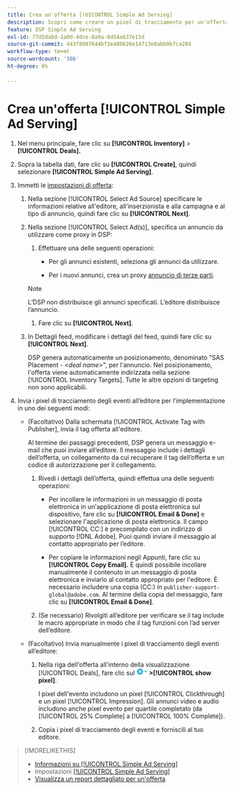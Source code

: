 ```yaml
---
title: Crea un'offerta [!UICONTROL Simple Ad Serving]
description: Scopri come creare un pixel di tracciamento per un'offerta [!UICONTROL Simple Ad Serving].
feature: DSP Simple Ad Serving
exl-id: 77d5dabd-1a0d-4dce-8a9a-8d54a637e15d
source-git-commit: 443f8907644bf3e480626e14713e8abb9bfca284
workflow-type: tm+mt
source-wordcount: '386'
ht-degree: 0%

---
```


# Crea un&#39;offerta [!UICONTROL Simple Ad Serving]

1. Nel menu principale, fare clic su **[!UICONTROL Inventory]** > **[!UICONTROL Deals].**

1. Sopra la tabella dati, fare clic su **[!UICONTROL Create]**, quindi selezionare **[!UICONTROL Simple Ad Serving]**.

1. Immetti le [impostazioni di offerta](simple-deal-settings.md):

   1. Nella sezione [!UICONTROL Select Ad Source] specificare le informazioni relative all&#39;editore, all&#39;inserzionista e alla campagna e al tipo di annuncio, quindi fare clic su **[!UICONTROL Next]**.

   1. Nella sezione [!UICONTROL Select Ad(s)], specifica un annuncio da utilizzare come proxy in DSP:

      1. Effettuare una delle seguenti operazioni:

         * Per gli annunci esistenti, seleziona gli annunci da utilizzare.

         * Per i nuovi annunci, crea un proxy [annuncio di terze parti](/help/dsp/campaign-management/ads/ad-create-multiple.md).

      >[!NOTE]
      > L’DSP non distribuisce gli annunci specificati. L’editore distribuisce l’annuncio.

      1. Fare clic su **[!UICONTROL Next]**.

   1. In Dettagli feed, modificare i dettagli del feed, quindi fare clic su **[!UICONTROL Next]**.

      DSP genera automaticamente un posizionamento, denominato &quot;SAS Placement - &lt;*deal name*>&quot;, per l&#39;annuncio. Nel posizionamento, l&#39;offerta viene automaticamente indirizzata nella sezione [!UICONTROL Inventory Targets]. Tutte le altre opzioni di targeting non sono applicabili.

1. Invia i pixel di tracciamento degli eventi all’editore per l’implementazione in uno dei seguenti modi:

   * (Facoltativo) Dalla schermata [!UICONTROL Activate Tag with Publisher], invia il tag offerta all&#39;editore.

     Al termine dei passaggi precedenti, DSP genera un messaggio e-mail che puoi inviare all’editore. Il messaggio include i dettagli dell’offerta, un collegamento da cui recuperare il tag dell’offerta e un codice di autorizzazione per il collegamento.

      1. Rivedi i dettagli dell’offerta, quindi effettua una delle seguenti operazioni:

         * Per incollare le informazioni in un messaggio di posta elettronica in un&#39;applicazione di posta elettronica sul dispositivo, fare clic su **[!UICONTROL Email & Done]** e selezionare l&#39;applicazione di posta elettronica. Il campo [!UICONTROL CC:] è precompilato con un indirizzo di supporto [!DNL Adobe]. Puoi quindi inviare il messaggio al contatto appropriato per l’editore.

         * Per copiare le informazioni negli Appunti, fare clic su **[!UICONTROL Copy Email].** È quindi possibile incollare manualmente il contenuto in un messaggio di posta elettronica e inviarlo al contatto appropriato per l&#39;editore. È necessario includere una copia (CC:) in `publisher-support-global@adobe.com`. Al termine della copia del messaggio, fare clic su **[!UICONTROL Email & Done]**.

      1. (Se necessario) Rivolgiti all’editore per verificare se il tag include le macro appropriate in modo che il tag funzioni con l’ad server dell’editore.

   * (Facoltativo) Invia manualmente i pixel di tracciamento degli eventi all’editore:

      1. Nella riga dell&#39;offerta all&#39;interno della visualizzazione [!UICONTROL Deals], fare clic sul ![menu Opzioni](/help/dsp/assets/options-menu.png) **>[!UICONTROL show pixel]**.

         I pixel dell&#39;evento includono un pixel [!UICONTROL Clickthrough] e un pixel [!UICONTROL Impression]. Gli annunci video e audio includono anche pixel evento per quartile completato (da [!UICONTROL 25% Complete] a [!UICONTROL 100% Complete]).

      1. Copia i pixel di tracciamento degli eventi e forniscili al tuo editore.

>[!MORELIKETHIS]
>
>* [Informazioni su [!UICONTROL Simple Ad Serving]](simple-deal-about.md)
>* Impostazioni [[!UICONTROL Simple Ad Serving]](simple-deal-settings.md)
>* [Visualizza un report dettagliato per un&#39;offerta](/help/dsp/inventory/deal-view-report.md)

<!-- add back when reimplemented:
>* [View Event-Tracking Pixels for a [!UICONTROL Simple Ad Serving] Deal](simple-deal-show-pixels.md)
-->
